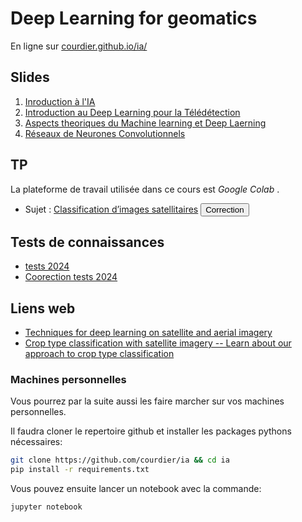 <!-- ia_tp1 (pwd) -->
<!-- t2024 -->
# Deep Learning for geomatics
En ligne sur [courdier.github.io/ia/](https://courdier.github.io/ia/)

## Slides
1. [Inroduction à l'IA](https://courdier.github.io/ia/pdfs/intro_ia.pdf)
2. [Introduction au Deep Learning pour la Télédétection](https://courdier.github.io/ia/slides/intro.html#p1)
3. [Aspects theoriques du Machine learning et Deep Laerning](https://courdier.github.io/ia/slides/nn.html)
4. [Réseaux de Neurones Convolutionnels](https://courdier.github.io/ia/slides/cnn.html)

## TP 
La plateforme de travail utilisée dans ce cours est *Google Colab* .

* Sujet : [Classification d’images satellitaires](https://colab.research.google.com/github/courdier/ia/blob/master/TP/TP_1_GIS.ipynb)
<button onclick="showCustomPrompt()">Correction</button>
<div id="customPrompt" style="display:none; position: fixed; top: 50%; left: 50%; transform: translate(-50%, -50%); padding: 20px; background-color: #f0f0f0; border: 1px solid #ccc;">
  <label for="passwordInput">Entrez le mot de passe :</label>
  <input type="password" id="passwordInput">
  <button onclick="checkPassword('69615f747031','68747470733a2f2f636f6c61622e72657365617263682e676f6f676c652e636f6d2f6769746875622f636f7572646965722f69612f626c6f622f6d61737465722f54502f54505f315f4749535f436f727265637465642e6970796e62')">Valider</button>
  <button onclick="closePrompt()">Annuler</button>
</div>
<script>
  // const encodedPasswordTP = '69615f747031'; 
  /* const encodedUrlTP = '68747470733a2f2f636f6c61622e72657365617263682e676f6f676c652e636f6d2f6769746875622f636f7572646965722f69612f626c6f622f6d61737465722f54502f54505f315f4749535f436f727265637465642e6970796e62' */
  
  function showCustomPrompt() {
    document.getElementById('customPrompt').style.display = 'block';
  }
  function closePrompt() {
    document.getElementById('customPrompt').style.display = 'none';
  }
  function checkPassword(encodedPassword, encodedUrl) {
    const inputPassword = document.getElementById('passwordInput').value;
 
    function toHex(str) {
      return str.split('').map(char => char.charCodeAt(0).toString(16)).join('');
    }
    function toStrFromHex(hex) {
        let str = '';
        for (let i = 0; i < hex.length; i += 2) {
            str += String.fromCharCode(parseInt(hex.substr(i, 2), 16));
        }
        return str;
    }
    if (toHex(inputPassword) === encodedPassword) {
        closePrompt();
        window.location.href = toStrFromHex(encodedUrl);
    } else {
        alert('Mot de passe incorrect.');
    }
  }
</script>

## Tests de connaissances

-  [tests 2024](https://colab.research.google.com/github/courdier/ia/blob/master/Exam1/2024_exam1.ipynb)
-  [Coorection tests 2024](https://colab.research.google.com/github/courdier/ia/blob/master/Exam1/2024_exam1_correction.ipynb)

## Liens web 

- [Techniques for deep learning on satellite and aerial imagery](https://github.com/satellite-image-deep-learning/techniques)
- [Crop type classification with satellite imagery -- Learn about our approach to crop type classification ](https://medium.com/geekculture/crop-type-classification-with-satellite-imagery-dfc200f82927)

### Machines personnelles

Vous pourrez par la suite aussi les faire marcher sur vos machines personnelles.

Il faudra cloner le repertoire github et installer les packages pythons nécessaires:

```sh
git clone https://github.com/courdier/ia && cd ia
pip install -r requirements.txt
```
Vous pouvez ensuite lancer un notebook avec la commande:
```sh
jupyter notebook
```